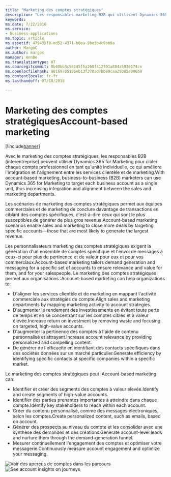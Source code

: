 ```yaml
---
title: "Marketing des comptes stratégiques"
description: "Les responsables marketing B2B qui utilisent Dynamics 365 for Marketing peuvent communiquer avec leurs principaux comptes professionnels en tant qu'unités uniques, ce qui permet une intégration et un alignement supérieurs entre les services de marketing et clientèle de l'organisation, et de se focaliser sur les comptes les plus importants."
keywords: 
ms.date: 7/22/2018
ms.service:
- business-applications
ms.topic: article
ms.assetid: 479435f8-ed52-4371-b0ea-9be3b4c9ab9a
author: MargoC
ms.author: margoc
manager: AnnBe
ms.translationtype: HT
ms.sourcegitcommit: 0b40bb3c98145f5a260f412701a884a5936174ce
ms.openlocfilehash: 981697b5186eb13f370ad7bbe9caa29b85a006b9
ms.contentlocale: fr-fr
ms.lasthandoff: 07/18/2018

---
```


# <a name="account-based-marketing"></a><span data-ttu-id="ea991-103">Marketing des comptes stratégiques</span><span class="sxs-lookup"><span data-stu-id="ea991-103">Account-based marketing</span></span>

[!include[banner](../../../includes/banner.md)]

<span data-ttu-id="ea991-104">Avec le marketing des comptes stratégiques, les responsables B2B (interentreprise) peuvent utiliser Dynamics 365 for Marketing pour cibler chaque compte professionnel en tant qu'unité individuelle, ce qui améliore l'intégration et l'alignement entre les services clientèle et de marketing.</span><span class="sxs-lookup"><span data-stu-id="ea991-104">With account-based marketing, business-to-business (B2B) marketers can use Dynamics 365 for Marketing to target each business account as a single unit, thus increasing integration and alignment between the sales and marketing departments.</span></span>

<span data-ttu-id="ea991-105">Les scénarios de marketing des comptes stratégiques permet aux équipes commerciales et de marketing de conclure davantage de transactions en ciblant des comptes spécifiques, c'est-à-dire ceux qui sont le plus susceptibles de générer de plus gros revenus.</span><span class="sxs-lookup"><span data-stu-id="ea991-105">Account-based marketing scenarios enable sales and marketing to close more deals by targeting specific accounts&mdash;those that are most likely to generate the largest revenue.</span></span>

<span data-ttu-id="ea991-106">Les personnalisateurs marketing des comptes stratégiques exigent la génération d'un ensemble de comptes spécifique et l'envoi de messages à ceux-ci pour plus de pertinence et de valeur pour eux et pour vos commerciaux.</span><span class="sxs-lookup"><span data-stu-id="ea991-106">Account-based marketing tailors demand generation and messaging for a specific set of accounts to ensure relevance and value for them, and for your salespeople.</span></span> <span data-ttu-id="ea991-107">Le marketing des comptes stratégiques permet aux organisations :</span><span class="sxs-lookup"><span data-stu-id="ea991-107">Account-based marketing can help organizations to:</span></span>

- <span data-ttu-id="ea991-108">D'aligner les services clientèle et de marketing en mappant l'activité commerciale aux stratégies de compte.</span><span class="sxs-lookup"><span data-stu-id="ea991-108">Align sales and marketing departments by mapping marketing activity to account strategies.</span></span>
- <span data-ttu-id="ea991-109">D'augmenter le rendement des investissements en évitant toute perte de temps et en se concentrant sur les comptes ciblés et à valeur élevée.</span><span class="sxs-lookup"><span data-stu-id="ea991-109">Increase return on investment by removing waste and focusing on targeted, high-value accounts.</span></span>
- <span data-ttu-id="ea991-110">D'augmenter la pertinence des comptes à l'aide de contenu personnalisé et attrayant.</span><span class="sxs-lookup"><span data-stu-id="ea991-110">Increase account relevance by providing personalized and compelling content.</span></span>
- <span data-ttu-id="ea991-111">De générer de l'efficacité en identifiant des contacts spécifiques dans des sociétés données sur un marché particulier.</span><span class="sxs-lookup"><span data-stu-id="ea991-111">Generate efficiency by identifying specific contacts at specific companies within a specific market.</span></span>

<span data-ttu-id="ea991-112">Le marketing des comptes stratégiques peut :</span><span class="sxs-lookup"><span data-stu-id="ea991-112">Account-based marketing can:</span></span>

- <span data-ttu-id="ea991-113">Identifier et créer des segments des comptes à valeur élevée.</span><span class="sxs-lookup"><span data-stu-id="ea991-113">Identify and create segments of high-value accounts.</span></span>
- <span data-ttu-id="ea991-114">Identifier des parties prenantes importantes à atteindre dans chaque compte.</span><span class="sxs-lookup"><span data-stu-id="ea991-114">Identify key stakeholders to reach within each account.</span></span>
- <span data-ttu-id="ea991-115">Créer du contenu personnalisé, comme des messages électroniques, selon les comptes.</span><span class="sxs-lookup"><span data-stu-id="ea991-115">Create personalized content, such as emails, based on account.</span></span>
- <span data-ttu-id="ea991-116">Générer des prospects au niveau du compte et les consolider avec une synthèse des demandes et des créations.</span><span class="sxs-lookup"><span data-stu-id="ea991-116">Generate account-level leads and nurture them through the demand-generation funnel.</span></span>
- <span data-ttu-id="ea991-117">Mesurer continuellement l'engagement des comptes et optimiser votre messagerie.</span><span class="sxs-lookup"><span data-stu-id="ea991-117">Continuously measure account engagement and optimize your messaging.</span></span>

<span data-ttu-id="ea991-118">![Voir des aperçus de comptes dans les parcours](media/ABM_2.png  "Voir des aperçus de comptes dans les parcours")</span><span class="sxs-lookup"><span data-stu-id="ea991-118">![See account insights on journeys](media/ABM_2.png  "See account insights on journeys")</span></span>

<!--
### Who uses this feature
Marketers and marketing managers
### Setup required
Administrators can easily set up and configure the feature in the app settings.
-->

